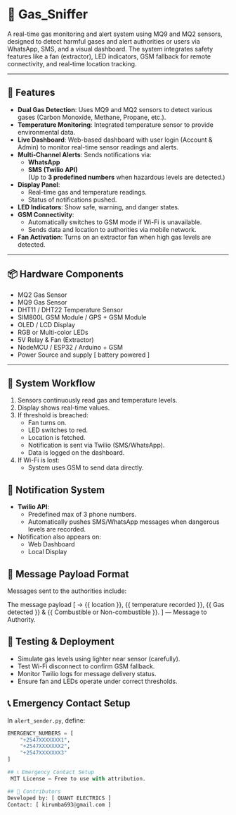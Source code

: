 # 🛑 Gas_Sniffer 

A real-time gas monitoring and alert system using MQ9 and MQ2 sensors, designed to detect harmful gases and alert authorities or users via WhatsApp, SMS, and a visual dashboard. The system integrates safety features like a fan (extractor), LED indicators, GSM fallback for remote connectivity, and real-time location tracking.

---

## 🚀 Features

- **Dual Gas Detection**: Uses MQ9 and MQ2 sensors to detect various gases (Carbon Monoxide, Methane, Propane, etc.).
- **Temperature Monitoring**: Integrated temperature sensor to provide environmental data.
- **Live Dashboard**: Web-based dashboard with user login (Account & Admin) to monitor real-time sensor readings and alerts.
- **Multi-Channel Alerts**: Sends notifications via:
  - **WhatsApp**
  - **SMS (Twilio API)**  
  (Up to **3 predefined numbers** when hazardous levels are detected.)
- **Display Panel**:
  - Real-time gas and temperature readings.
  - Status of notifications pushed.
- **LED Indicators**: Show safe, warning, and danger states.
- **GSM Connectivity**:
  - Automatically switches to GSM mode if Wi-Fi is unavailable.
  - Sends data and location to authorities via mobile network.
- **Fan Activation**: Turns on an extractor fan when high gas levels are detected.

---

## 📦 Hardware Components

- MQ2 Gas Sensor  
- MQ9 Gas Sensor  
- DHT11 / DHT22 Temperature Sensor  
- SIM800L GSM Module / GPS + GSM Module  
- OLED / LCD Display  
- RGB or Multi-color LEDs  
- 5V Relay & Fan (Extractor)  
- NodeMCU / ESP32 / Arduino + GSM  
- Power Source and supply [ battery powered ]

---

## 🔧 System Workflow

1. Sensors continuously read gas and temperature levels.
2. Display shows real-time values.
3. If threshold is breached:
   - Fan turns on.
   - LED switches to red.
   - Location is fetched.
   - Notification is sent via Twilio (SMS/WhatsApp).
   - Data is logged on the dashboard.
4. If Wi-Fi is lost:
   - System uses GSM to send data directly.

## 📲 Notification System

- **Twilio API**:
  - Predefined max of 3 phone numbers.
  - Automatically pushes SMS/WhatsApp messages when dangerous levels are recorded.
- Notification also appears on:
  - Web Dashboard
  - Local Display

## 📡 Message Payload Format

Messages sent to the authorities include:

The message payload [  →  {{ location }}, {{ temperature recorded }}, {{ Gas detected }} & {{ Combustible or Non-combustible }}.  ] —  Message to Authority.

## 🧪 Testing & Deployment

- Simulate gas levels using lighter near sensor (carefully).
- Test Wi-Fi disconnect to confirm GSM fallback.
- Monitor Twilio logs for message delivery status.
- Ensure fan and LEDs operate under correct thresholds.


## 📞 Emergency Contact Setup

In `alert_sender.py`, define:

```python
EMERGENCY_NUMBERS = [
    "+2547XXXXXXX1",
    "+2547XXXXXXX2",
    "+2547XXXXXXX3"
]

## 📞 Emergency Contact Setup
 MIT License – Free to use with attribution.

## 🤝 Contributors
Developed by: [ QUANT ELECTRICS ]
Contact: [ kirumba693@gmail.com ]